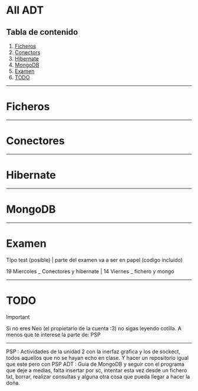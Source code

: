 # All ADT
## Tabla de contenido
1. [Ficheros](#ficheros)
2. [Conectors](#conectores)
3. [Hibernate](#hibernate)
4. [MongoDB](#mongodb)
5. [Examen](#examen)
6. [TODO](#todo)
---

# Ficheros

---
# Conectores
---
# Hibernate
---
# MongoDB
---
# Examen
Tipo test (posible) | parte del examen va a ser en papel (codigo incluido)


19 Miercoles _ Conectores y hibernate | 14 Viernes _ fichero y mongo

---
# TODO
> [!IMPORTANT]
> Si no eres Neo (el propietario de la cuenta :3) no sigas leyendo cotilla.
> A menos que te interese la parte de: PSP
----
PSP : Actividades de la unidad 2 con la inerfaz grafica y los de sockect, todos aquellos que no se hayan echo en clase. Y hacer un repositorio igual que este pero con PSP
ADT : Guia de MongoDB y seguir con el programa que deje a medias, falta insertar por sc, intentar esta vez desde un fichero txt, borrar, realizar consultas y alguna otra cosa que pueda llegar a hacer la doña.
